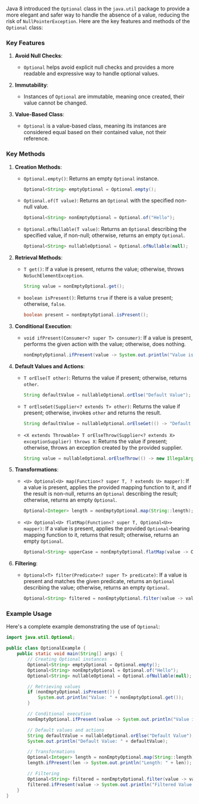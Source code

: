 Java 8 introduced the `Optional` class in the `java.util` package to provide a more elegant and safer way to handle the absence of a value, reducing the risk of `NullPointerException`. Here are the key features and methods of the `Optional` class:

### Key Features

1. **Avoid Null Checks**:
   - `Optional` helps avoid explicit null checks and provides a more readable and expressive way to handle optional values.

2. **Immutability**:
   - Instances of `Optional` are immutable, meaning once created, their value cannot be changed.

3. **Value-Based Class**:
   - `Optional` is a value-based class, meaning its instances are considered equal based on their contained value, not their reference.

### Key Methods

1. **Creation Methods**:
   - `Optional.empty()`: Returns an empty `Optional` instance.
     ```java
     Optional<String> emptyOptional = Optional.empty();
     ```
   - `Optional.of(T value)`: Returns an `Optional` with the specified non-null value.
     ```java
     Optional<String> nonEmptyOptional = Optional.of("Hello");
     ```
   - `Optional.ofNullable(T value)`: Returns an `Optional` describing the specified value, if non-null; otherwise, returns an empty `Optional`.
     ```java
     Optional<String> nullableOptional = Optional.ofNullable(null);
     ```

2. **Retrieval Methods**:
   - `T get()`: If a value is present, returns the value; otherwise, throws `NoSuchElementException`.
     ```java
     String value = nonEmptyOptional.get();
     ```
   - `boolean isPresent()`: Returns `true` if there is a value present; otherwise, `false`.
     ```java
     boolean present = nonEmptyOptional.isPresent();
     ```

3. **Conditional Execution**:
   - `void ifPresent(Consumer<? super T> consumer)`: If a value is present, performs the given action with the value; otherwise, does nothing.
     ```java
     nonEmptyOptional.ifPresent(value -> System.out.println("Value is present: " + value));
     ```

4. **Default Values and Actions**:
   - `T orElse(T other)`: Returns the value if present; otherwise, returns `other`.
     ```java
     String defaultValue = nullableOptional.orElse("Default Value");
     ```
   - `T orElseGet(Supplier<? extends T> other)`: Returns the value if present; otherwise, invokes `other` and returns the result.
     ```java
     String defaultValue = nullableOptional.orElseGet(() -> "Default Value");
     ```
   - `<X extends Throwable> T orElseThrow(Supplier<? extends X> exceptionSupplier) throws X`: Returns the value if present; otherwise, throws an exception created by the provided supplier.
     ```java
     String value = nullableOptional.orElseThrow(() -> new IllegalArgumentException("Value is absent"));
     ```

5. **Transformations**:
   - `<U> Optional<U> map(Function<? super T, ? extends U> mapper)`: If a value is present, applies the provided mapping function to it, and if the result is non-null, returns an `Optional` describing the result; otherwise, returns an empty `Optional`.
     ```java
     Optional<Integer> length = nonEmptyOptional.map(String::length);
     ```
   - `<U> Optional<U> flatMap(Function<? super T, Optional<U>> mapper)`: If a value is present, applies the provided `Optional`-bearing mapping function to it, returns that result; otherwise, returns an empty `Optional`.
     ```java
     Optional<String> upperCase = nonEmptyOptional.flatMap(value -> Optional.of(value.toUpperCase()));
     ```

6. **Filtering**:
   - `Optional<T> filter(Predicate<? super T> predicate)`: If a value is present and matches the given predicate, returns an `Optional` describing the value; otherwise, returns an empty `Optional`.
     ```java
     Optional<String> filtered = nonEmptyOptional.filter(value -> value.startsWith("H"));
     ```

### Example Usage

Here's a complete example demonstrating the use of `Optional`:

```java
import java.util.Optional;

public class OptionalExample {
    public static void main(String[] args) {
        // Creating Optional instances
        Optional<String> emptyOptional = Optional.empty();
        Optional<String> nonEmptyOptional = Optional.of("Hello");
        Optional<String> nullableOptional = Optional.ofNullable(null);

        // Retrieving values
        if (nonEmptyOptional.isPresent()) {
            System.out.println("Value: " + nonEmptyOptional.get());
        }

        // Conditional execution
        nonEmptyOptional.ifPresent(value -> System.out.println("Value is present: " + value));

        // Default values and actions
        String defaultValue = nullableOptional.orElse("Default Value");
        System.out.println("Default Value: " + defaultValue);

        // Transformations
        Optional<Integer> length = nonEmptyOptional.map(String::length);
        length.ifPresent(len -> System.out.println("Length: " + len));

        // Filtering
        Optional<String> filtered = nonEmptyOptional.filter(value -> value.startsWith("H"));
        filtered.ifPresent(value -> System.out.println("Filtered Value: " + value));
    }
}

